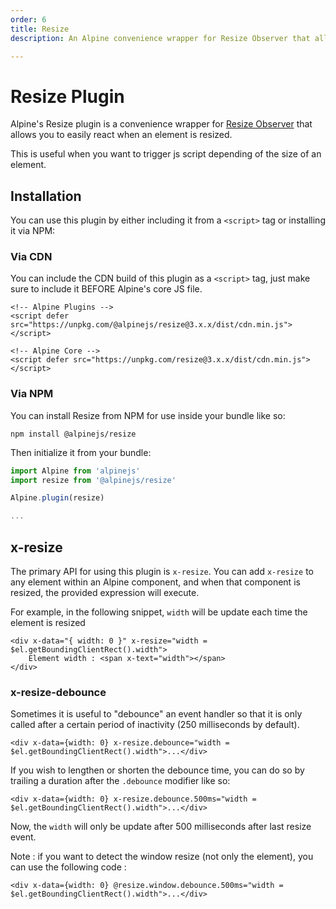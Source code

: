 ```yaml
---
order: 6
title: Resize
description: An Alpine convenience wrapper for Resize Observer that allows you to easily react when an element is resized.

---
```


# Resize Plugin

Alpine's Resize plugin is a convenience wrapper for [Resize Observer](https://developer.mozilla.org/en-US/docs/Web/API/ResizeObserver) that allows you to easily react when an element is resized.

This is useful when you want to trigger js script depending of the size of an element.

<a name="installation"></a>
## Installation

You can use this plugin by either including it from a `<script>` tag or installing it via NPM:

### Via CDN

You can include the CDN build of this plugin as a `<script>` tag, just make sure to include it BEFORE Alpine's core JS file.

```alpine
<!-- Alpine Plugins -->
<script defer src="https://unpkg.com/@alpinejs/resize@3.x.x/dist/cdn.min.js"></script>

<!-- Alpine Core -->
<script defer src="https://unpkg.com/resize@3.x.x/dist/cdn.min.js"></script>
```

### Via NPM

You can install Resize from NPM for use inside your bundle like so:

```shell
npm install @alpinejs/resize
```

Then initialize it from your bundle:

```js
import Alpine from 'alpinejs'
import resize from '@alpinejs/resize'

Alpine.plugin(resize)

...
```

<a name="x-resize"></a>
## x-resize

The primary API for using this plugin is `x-resize`. You can add `x-resize` to any element within an Alpine component, and when that component is resized, the provided expression will execute.

For example, in the following snippet, `width` will be update each time the element is resized

```alpine
<div x-data="{ width: 0 }" x-resize="width = $el.getBoundingClientRect().width">
    Element width : <span x-text="width"></span>
</div>
```


<a name="x-resize-debounce"></a>
### x-resize-debounce

Sometimes it is useful to "debounce" an event handler so that it is only called after a certain period of inactivity (250 milliseconds by default).

```alpine
<div x-data={width: 0} x-resize.debounce="width = $el.getBoundingClientRect().width">...</div>
```

If you wish to lengthen or shorten the debounce time, you can do so by trailing a duration after the `.debounce` modifier like so:

```alpine
<div x-data={width: 0} x-resize.debounce.500ms="width = $el.getBoundingClientRect().width">...</div>
```

Now, the `width` will only be update after 500 milliseconds after last resize event.

Note : if you want to detect the window resize (not only the element), you can use the following code :


```alpine
<div x-data={width: 0} @resize.window.debounce.500ms="width = $el.getBoundingClientRect().width">...</div>
```
